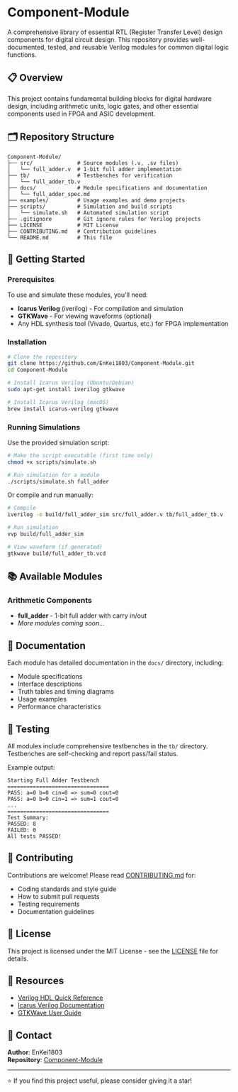 # Component-Module

A comprehensive library of essential RTL (Register Transfer Level) design components for digital circuit design. This repository provides well-documented, tested, and reusable Verilog modules for common digital logic functions.

## 📋 Overview

This project contains fundamental building blocks for digital hardware design, including arithmetic units, logic gates, and other essential components used in FPGA and ASIC development.

## 🗂️ Repository Structure

```
Component-Module/
├── src/              # Source modules (.v, .sv files)
│   └── full_adder.v  # 1-bit full adder implementation
├── tb/               # Testbenches for verification
│   └── full_adder_tb.v
├── docs/             # Module specifications and documentation
│   └── full_adder_spec.md
├── examples/         # Usage examples and demo projects
├── scripts/          # Simulation and build scripts
│   └── simulate.sh   # Automated simulation script
├── .gitignore        # Git ignore rules for Verilog projects
├── LICENSE           # MIT License
├── CONTRIBUTING.md   # Contribution guidelines
└── README.md         # This file
```

## 🚀 Getting Started

### Prerequisites

To use and simulate these modules, you'll need:
- **Icarus Verilog** (iverilog) - For compilation and simulation
- **GTKWave** - For viewing waveforms (optional)
- Any HDL synthesis tool (Vivado, Quartus, etc.) for FPGA implementation

### Installation

```bash
# Clone the repository
git clone https://github.com/EnKei1803/Component-Module.git
cd Component-Module

# Install Icarus Verilog (Ubuntu/Debian)
sudo apt-get install iverilog gtkwave

# Install Icarus Verilog (macOS)
brew install icarus-verilog gtkwave
```

### Running Simulations

Use the provided simulation script:

```bash
# Make the script executable (first time only)
chmod +x scripts/simulate.sh

# Run simulation for a module
./scripts/simulate.sh full_adder
```

Or compile and run manually:

```bash
# Compile
iverilog -o build/full_adder_sim src/full_adder.v tb/full_adder_tb.v

# Run simulation
vvp build/full_adder_sim

# View waveform (if generated)
gtkwave build/full_adder_tb.vcd
```

## 📚 Available Modules

### Arithmetic Components
- **full_adder** - 1-bit full adder with carry in/out
- *More modules coming soon...*

## 📖 Documentation

Each module has detailed documentation in the `docs/` directory, including:
- Module specifications
- Interface descriptions
- Truth tables and timing diagrams
- Usage examples
- Performance characteristics

## 🧪 Testing

All modules include comprehensive testbenches in the `tb/` directory. Testbenches are self-checking and report pass/fail status.

Example output:
```
Starting Full Adder Testbench
================================
PASS: a=0 b=0 cin=0 => sum=0 cout=0
PASS: a=0 b=0 cin=1 => sum=1 cout=0
...
================================
Test Summary:
PASSED: 8
FAILED: 0
All tests PASSED!
```

## 🤝 Contributing

Contributions are welcome! Please read [CONTRIBUTING.md](CONTRIBUTING.md) for:
- Coding standards and style guide
- How to submit pull requests
- Testing requirements
- Documentation guidelines

## 📄 License

This project is licensed under the MIT License - see the [LICENSE](LICENSE) file for details.

## 🔗 Resources

- [Verilog HDL Quick Reference](http://www.iitg.ac.in/hemangee/cs224_2014/verilog_reference.pdf)
- [Icarus Verilog Documentation](http://iverilog.icarus.com/)
- [GTKWave User Guide](http://gtkwave.sourceforge.net/)

## 📧 Contact

**Author**: EnKei1803  
**Repository**: [Component-Module](https://github.com/EnKei1803/Component-Module)

---

⭐ If you find this project useful, please consider giving it a star!

